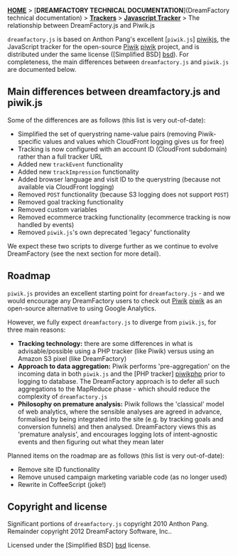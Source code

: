 <a name="top" />

[**HOME**](Home) > [**DREAMFACTORY TECHNICAL DOCUMENTATION**](DreamFactory technical documentation) > [**Trackers**](trackers) > [**Javascript Tracker**](Javascript-Tracker) > The relationship between DreamFactory.js and Piwik.js

`dreamfactory.js` is based on Anthon Pang's excellent [`piwik.js`] [piwikjs], the JavaScript tracker for the open-source [Piwik] [piwik] project, and is distributed under the same license ([Simplified BSD] [bsd]). For completeness, the main differences between `dreamfactory.js` and `piwik.js` are documented below.

## Main differences between dreamfactory.js and piwik.js

Some of the differences are as follows (this list is very out-of-date):

* Simplified the set of querystring name-value pairs (removing Piwik-specific values and values which CloudFront logging gives us for free)
* Tracking is now configured with an account ID (CloudFront subdomain) rather than a full tracker URL
* Added new `trackEvent` functionality
* Added new `trackImpression` functionality
* Added browser language and visit ID to the querystring (because not available via CloudFront logging)
* Removed `POST` functionality (because S3 logging does not support `POST`)
* Removed goal tracking functionality
* Removed custom variables
* Removed ecommerce tracking functionality (ecommerce tracking is now handled by events)
* Removed `piwik.js`'s own deprecated 'legacy' functionality

We expect these two scripts to diverge further as we continue to evolve DreamFactory (see the next section for more detail).

## Roadmap

`piwik.js` provides an excellent starting point for `dreamfactory.js` - and we would encourage any DreamFactory users to check out [Piwik] [piwik] as an open-source alternative to using Google Analytics.

However, we fully expect `dreamfactory.js` to diverge from `piwik.js`, for three main reasons:

* **Tracking technology:** there are some differences in what is advisable/possible using a PHP tracker (like Piwik) versus using an Amazon S3 pixel (like DreamFactory)
* **Approach to data aggregation:** Piwik performs 'pre-aggregation' on the incoming data in both `piwik.js` and the [PHP tracker] [piwikphp] prior to logging to database. The DreamFactory approach is to defer all such aggregations to the MapReduce phase - which should reduce the complexity of `dreamfactory.js`
* **Philosophy on premature analysis:** Piwik follows the 'classical' model of web analytics, where the sensible analyses are agreed in advance, formalised by being integrated into the site (e.g. by tracking goals and conversion funnels) and then analysed. DreamFactory views this as 'premature analysis', and encourages logging lots of intent-agnostic events and then figuring out what they mean later

Planned items on the roadmap are as follows (this list is very out-of-date):

* Remove site ID functionality
* Remove unused campaign marketing variable code (as no longer used)
* Rewrite in CoffeeScript (joke!)

## Copyright and license

Significant portions of `dreamfactory.js` copyright 2010 Anthon Pang. Remainder copyright 2012 DreamFactory Software, Inc..

Licensed under the [Simplified BSD] [bsd] license.

[dreamfactory]: http://www.keplarllp.com/blog/2012/02/introducing-dreamfactory-the-worlds-most-powerful-web-analytics-platform
[piwik]: http://piwik.org/
[piwikjs]: https://github.com/piwik/piwik/blob/master/js/piwik.js
[piwikphp]: https://github.com/piwik/piwik/blob/master/piwik.php
[bsd]: http://www.opensource.org/licenses/bsd-license.php
[integrating]: /dreamfactorysoftware/dsp-core/blob/master/docs/03_integrating_dreamfactoryjs.md
[selfhosting]: /dreamfactorysoftware/dsp-core/blob/master/docs/04_selfhosting_dreamfactory.md
[setup]: https://github.com/dreamfactorysoftware/dsp-core/wiki/javascript-tracker-setup
[integrating-js-on-website]: https://github.com/dreamfactorysoftware/dsp-core/wiki/integrating-javascript-tags-onto-your-website
[tech-docs]: https://github.com/dreamfactorysoftware/dsp-core/wiki/javascript-tracker